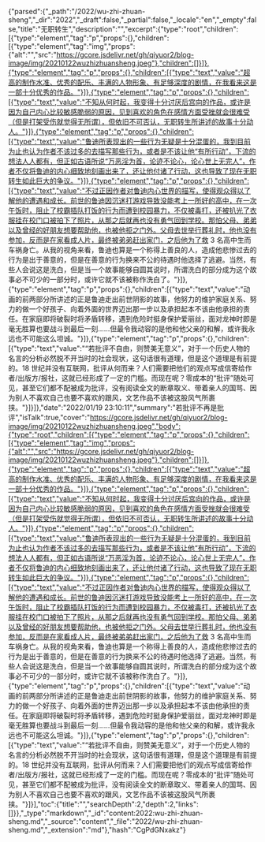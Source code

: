 {"parsed":{"_path":"/2022/wu-zhi-zhuan-sheng","_dir":"2022","_draft":false,"_partial":false,"_locale":"en","_empty":false,"title":"无职转生","description":"","excerpt":{"type":"root","children":[{"type":"element","tag":"p","props":{},"children":[{"type":"element","tag":"img","props":{"alt":"","src":"https://gcore.jsdelivr.net/gh/qiyuor2/blog-image/img/20210122wuzhizhuansheng.jpeg"},"children":[]}]},{"type":"element","tag":"p","props":{},"children":[{"type":"text","value":"超高的制作水准、优秀的配乐、丰满的人物形象、有足够深度的剧情，在我看来这是一部十分优秀的作品。"}]},{"type":"element","tag":"p","props":{},"children":[{"type":"text","value":"不知从何时起，我变得十分讨厌后宫向的作品，或许是因为自己内心比较敏感脆弱的原因，见到喜欢的角色在感情方面受挫就会很难受（但是打架受伤就觉得无所谓），但依旧不可否认，无职转生所讲述的故事十分动人。"}]},{"type":"element","tag":"p","props":{},"children":[{"type":"text","value":"鲁迪所表现出的一些行为无疑是十分混蛋的，我到目前为止也认为作者不该过多的去描写那些行为，或者是不该让他“有所行动”，下流的想法人人都有，但正如古语所说“万恶淫为首，论迹不论心，论心世上无完人”，作者不仅将鲁迪的内心细致地刻画出来了，还让他付诸了行动，这也导致了现在无职转生如此巨大的争议。"}]},{"type":"element","tag":"p","props":{},"children":[{"type":"text","value":"不过正因作者对鲁迪内心世界的描写，使得观众得以了解他的遭遇和成长。前世的鲁迪因沉迷打游戏导致没能考上一所好的高中，在一次午饭时，阻止了校霸插队打饭的行为而遭到校园暴力，不仅被毒打，还被扒光了衣服挂在校门口被拍下了照片，从那之后就再也没有勇气回到学校。那怕父母、弟弟以及曾经的好朋友想要帮助他，也被他拒之门外。父母去世举行葬礼时，他也没有参加，反而是在家看成人片，最终被弟弟赶出家门，之后他为了救 3 名高中生而车祸身亡。从我的视角来看，鲁迪也算是一个称得上善良的人，造成他悲惨过去的行为是出于善意的，但是在善意的行为换来不公的待遇时他选择了逃避。当然，有些人会说这是洗白，但是当一个故事能够自圆其说时，所谓洗白的部分成为这个故事必不可少的一部分时，或许它就不该被称作洗白了。"}]},{"type":"element","tag":"p","props":{},"children":[{"type":"text","value":"动画的前两部分所讲述的正是鲁迪走出前世阴影的故事，他努力的维护家庭关系、努力的做一个好孩子、向着外面的世界迈出那一步以及承担起本不该由他承担的责任。在家庭即将破裂时将矛盾转移，遇到危险时挺身保护爱丽丝，面对龙神时即是毫无胜算也要战斗到最后一刻……但最令我动容的是他和他父亲的和解，或许我永远也不可能这么坦诚。"}]},{"type":"element","tag":"p","props":{},"children":[{"type":"text","value":"“若批评不自由，则赞美无意义”，对于一个历史人物的名言的分析必然脱不开当时的社会现状，这句话很有道理，但是这个道理是有前提的。18 世纪并没有互联网，批评从何而来？人们需要把他们的观点写成信寄给作者/出版方/报社，这就已经形成了一定的门槛。而现在呢？零成本的“批评”随处可见，甚至它们都不配被成为批评，没有阅读全文的断章取义、带着亲人的国骂、因为别人不喜欢自己也要不喜欢的跟风，文艺作品不该被这股风气所裹挟。"}]}]},"date":"2022/01/19 23:10:11","summary":"若批评不再是批评","isTalk":true,"cover":"https://gcore.jsdelivr.net/gh/qiyuor2/blog-image/img/20210122wuzhizhuansheng.jpeg","body":{"type":"root","children":[{"type":"element","tag":"p","props":{},"children":[{"type":"element","tag":"img","props":{"alt":"","src":"https://gcore.jsdelivr.net/gh/qiyuor2/blog-image/img/20210122wuzhizhuansheng.jpeg"},"children":[]}]},{"type":"element","tag":"p","props":{},"children":[{"type":"text","value":"超高的制作水准、优秀的配乐、丰满的人物形象、有足够深度的剧情，在我看来这是一部十分优秀的作品。"}]},{"type":"element","tag":"p","props":{},"children":[{"type":"text","value":"不知从何时起，我变得十分讨厌后宫向的作品，或许是因为自己内心比较敏感脆弱的原因，见到喜欢的角色在感情方面受挫就会很难受（但是打架受伤就觉得无所谓），但依旧不可否认，无职转生所讲述的故事十分动人。"}]},{"type":"element","tag":"p","props":{},"children":[{"type":"text","value":"鲁迪所表现出的一些行为无疑是十分混蛋的，我到目前为止也认为作者不该过多的去描写那些行为，或者是不该让他“有所行动”，下流的想法人人都有，但正如古语所说“万恶淫为首，论迹不论心，论心世上无完人”，作者不仅将鲁迪的内心细致地刻画出来了，还让他付诸了行动，这也导致了现在无职转生如此巨大的争议。"}]},{"type":"element","tag":"p","props":{},"children":[{"type":"text","value":"不过正因作者对鲁迪内心世界的描写，使得观众得以了解他的遭遇和成长。前世的鲁迪因沉迷打游戏导致没能考上一所好的高中，在一次午饭时，阻止了校霸插队打饭的行为而遭到校园暴力，不仅被毒打，还被扒光了衣服挂在校门口被拍下了照片，从那之后就再也没有勇气回到学校。那怕父母、弟弟以及曾经的好朋友想要帮助他，也被他拒之门外。父母去世举行葬礼时，他也没有参加，反而是在家看成人片，最终被弟弟赶出家门，之后他为了救 3 名高中生而车祸身亡。从我的视角来看，鲁迪也算是一个称得上善良的人，造成他悲惨过去的行为是出于善意的，但是在善意的行为换来不公的待遇时他选择了逃避。当然，有些人会说这是洗白，但是当一个故事能够自圆其说时，所谓洗白的部分成为这个故事必不可少的一部分时，或许它就不该被称作洗白了。"}]},{"type":"element","tag":"p","props":{},"children":[{"type":"text","value":"动画的前两部分所讲述的正是鲁迪走出前世阴影的故事，他努力的维护家庭关系、努力的做一个好孩子、向着外面的世界迈出那一步以及承担起本不该由他承担的责任。在家庭即将破裂时将矛盾转移，遇到危险时挺身保护爱丽丝，面对龙神时即是毫无胜算也要战斗到最后一刻……但最令我动容的是他和他父亲的和解，或许我永远也不可能这么坦诚。"}]},{"type":"element","tag":"p","props":{},"children":[{"type":"text","value":"“若批评不自由，则赞美无意义”，对于一个历史人物的名言的分析必然脱不开当时的社会现状，这句话很有道理，但是这个道理是有前提的。18 世纪并没有互联网，批评从何而来？人们需要把他们的观点写成信寄给作者/出版方/报社，这就已经形成了一定的门槛。而现在呢？零成本的“批评”随处可见，甚至它们都不配被成为批评，没有阅读全文的断章取义、带着亲人的国骂、因为别人不喜欢自己也要不喜欢的跟风，文艺作品不该被这股风气所裹挟。"}]}],"toc":{"title":"","searchDepth":2,"depth":2,"links":[]}},"_type":"markdown","_id":"content:2022:wu-zhi-zhuan-sheng.md","_source":"content","_file":"2022/wu-zhi-zhuan-sheng.md","_extension":"md"},"hash":"CgPdGNxakz"}